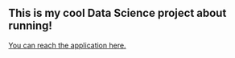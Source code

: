 ## This is my cool Data Science project about running!

[You can reach the application here.](https://artyom-ev-running-app-v2-app-56e9zz.streamlit.app/)

